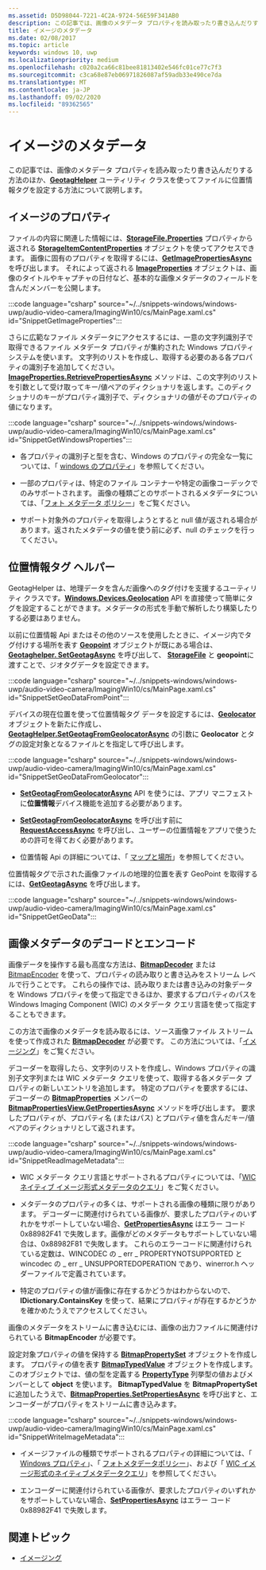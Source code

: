 ```yaml
---
ms.assetid: D5D98044-7221-4C2A-9724-56E59F341AB0
description: この記事では、画像のメタデータ プロパティを読み取ったり書き込んだりする方法のほか、GeotagHelper ユーティリティ クラスを使ってファイルに位置情報タグを設定する方法について説明します。
title: イメージのメタデータ
ms.date: 02/08/2017
ms.topic: article
keywords: windows 10, uwp
ms.localizationpriority: medium
ms.openlocfilehash: c020a2ca66c81bee81813402e546fc01ce77c7f3
ms.sourcegitcommit: c3ca68e87eb06971826087af59adb33e490ce7da
ms.translationtype: MT
ms.contentlocale: ja-JP
ms.lasthandoff: 09/02/2020
ms.locfileid: "89362565"
---
```

# <a name="image-metadata"></a>イメージのメタデータ



この記事では、画像のメタデータ プロパティを読み取ったり書き込んだりする方法のほか、[**GeotagHelper**](/uwp/api/Windows.Storage.FileProperties.GeotagHelper) ユーティリティ クラスを使ってファイルに位置情報タグを設定する方法について説明します。

## <a name="image-properties"></a>イメージのプロパティ

ファイルの内容に関連した情報には、[**StorageFile.Properties**](/uwp/api/windows.storage.storagefile.properties) プロパティから返される [**StorageItemContentProperties**](/uwp/api/Windows.Storage.FileProperties.StorageItemContentProperties) オブジェクトを使ってアクセスできます。 画像に固有のプロパティを取得するには、[**GetImagePropertiesAsync**](/uwp/api/windows.storage.fileproperties.storageitemcontentproperties.getimagepropertiesasync) を呼び出します。 それによって返される [**ImageProperties**](/uwp/api/Windows.Storage.FileProperties.ImageProperties) オブジェクトは、画像のタイトルやキャプチャの日付など、基本的な画像メタデータのフィールドを含んだメンバーを公開します。

:::code language="csharp" source="~/../snippets-windows/windows-uwp/audio-video-camera/ImagingWin10/cs/MainPage.xaml.cs" id="SnippetGetImageProperties":::

さらに広範なファイル メタデータにアクセスするには、一意の文字列識別子で取得できるファイル メタデータ プロパティが集約された Windows プロパティ システムを使います。 文字列のリストを作成し、取得する必要のある各プロパティの識別子を追加してください。 [**ImageProperties.RetrievePropertiesAsync**](/uwp/api/windows.storage.fileproperties.imageproperties.retrievepropertiesasync) メソッドは、この文字列のリストを引数として受け取ってキー/値ペアのディクショナリを返します。このディクショナリのキーがプロパティ識別子で、ディクショナリの値がそのプロパティの値になります。

:::code language="csharp" source="~/../snippets-windows/windows-uwp/audio-video-camera/ImagingWin10/cs/MainPage.xaml.cs" id="SnippetGetWindowsProperties":::

-   各プロパティの識別子と型を含む、Windows のプロパティの完全な一覧については、「 [windows のプロパティ](/windows/desktop/properties/props)」を参照してください。

-   一部のプロパティは、特定のファイル コンテナーや特定の画像コーデックでのみサポートされます。 画像の種類ごとのサポートされるメタデータについては、「[フォト メタデータ ポリシー](/windows/desktop/wic/photo-metadata-policies)」をご覧ください。

-   サポート対象外のプロパティを取得しようとすると null 値が返される場合があります。返されたメタデータの値を使う前に必ず、null のチェックを行ってください。

## <a name="geotag-helper"></a>位置情報タグ ヘルパー

GeotagHelper は、地理データを含んだ画像へのタグ付けを支援するユーティリティ クラスです。[**Windows.Devices.Geolocation**](/uwp/api/Windows.Devices.Geolocation) API を直接使って簡単にタグを設定することができます。メタデータの形式を手動で解析したり構築したりする必要はありません。

以前に位置情報 Api またはその他のソースを使用したときに、イメージ内でタグ付けする場所を表す [**Geopoint**](/uwp/api/Windows.Devices.Geolocation.Geopoint) オブジェクトが既にある場合は、 [**Geotaghelper. SetGeotagAsync**](/uwp/api/windows.storage.fileproperties.geotaghelper.setgeotagasync) を呼び出して、 [**StorageFile**](/uwp/api/Windows.Storage.StorageFile) と **geopoint**に渡すことで、ジオタグデータを設定できます。

:::code language="csharp" source="~/../snippets-windows/windows-uwp/audio-video-camera/ImagingWin10/cs/MainPage.xaml.cs" id="SnippetSetGeoDataFromPoint":::

デバイスの現在位置を使って位置情報タグ データを設定するには、[**Geolocator**](/uwp/api/Windows.Devices.Geolocation.Geolocator) オブジェクトを新たに作成し、[**GeotagHelper.SetGeotagFromGeolocatorAsync**](/uwp/api/windows.storage.fileproperties.geotaghelper.setgeotagfromgeolocatorasync) の引数に **Geolocator** とタグの設定対象となるファイルとを指定して呼び出します。

:::code language="csharp" source="~/../snippets-windows/windows-uwp/audio-video-camera/ImagingWin10/cs/MainPage.xaml.cs" id="SnippetSetGeoDataFromGeolocator":::

-   [**SetGeotagFromGeolocatorAsync**](/uwp/api/windows.storage.fileproperties.geotaghelper.setgeotagfromgeolocatorasync) API を使うには、アプリ マニフェストに**位置情報**デバイス機能を追加する必要があります。

-   [**SetGeotagFromGeolocatorAsync**](/uwp/api/windows.storage.fileproperties.geotaghelper.setgeotagfromgeolocatorasync) を呼び出す前に [**RequestAccessAsync**](/uwp/api/windows.devices.geolocation.geolocator.requestaccessasync) を呼び出し、ユーザーの位置情報をアプリで使うための許可を得ておく必要があります。

-   位置情報 Api の詳細については、「 [マップと場所](../maps-and-location/index.md)」を参照してください。

位置情報タグで示された画像ファイルの地理的位置を表す GeoPoint を取得するには、[**GetGeotagAsync**](/uwp/api/windows.storage.fileproperties.geotaghelper.getgeotagasync) を呼び出します。

:::code language="csharp" source="~/../snippets-windows/windows-uwp/audio-video-camera/ImagingWin10/cs/MainPage.xaml.cs" id="SnippetGetGeoData":::

## <a name="decode-and-encode-image-metadata"></a>画像メタデータのデコードとエンコード

画像データを操作する最も高度な方法は、[**BitmapDecoder**](/uwp/api/Windows.Graphics.Imaging.BitmapDecoder) または [BitmapEncoder](bitmapencoder-options-reference.md) を使って、プロパティの読み取りと書き込みをストリーム レベルで行うことです。 これらの操作では、読み取りまたは書き込みの対象データを Windows プロパティを使って指定できるほか、要求するプロパティのパスを Windows Imaging Component (WIC) のメタデータ クエリ言語を使って指定することもできます。

この方法で画像のメタデータを読み取るには、ソース画像ファイル ストリームを使って作成された [**BitmapDecoder**](/uwp/api/Windows.Graphics.Imaging.BitmapDecoder) が必要です。 この方法については、「[イメージング](imaging.md)」をご覧ください。

デコーダーを取得したら、文字列のリストを作成し、Windows プロパティの識別子文字列または WIC メタデータ クエリを使って、取得する各メタデータ プロパティの新しいエントリを追加します。 特定のプロパティを要求するには、デコーダーの [**BitmapProperties**](/uwp/api/Windows.Graphics.Imaging.BitmapProperties) メンバーの [**BitmapPropertiesView.GetPropertiesAsync**](/uwp/api/windows.graphics.imaging.bitmappropertiesview.getpropertiesasync) メソッドを呼び出します。 要求したプロパティが、プロパティ名 (またはパス) とプロパティ値を含んだキー/値ペアのディクショナリとして返されます。

:::code language="csharp" source="~/../snippets-windows/windows-uwp/audio-video-camera/ImagingWin10/cs/MainPage.xaml.cs" id="SnippetReadImageMetadata":::

-   WIC メタデータ クエリ言語とサポートされるプロパティについては、「[WIC ネイティブ イメージ形式メタデータのクエリ](/windows/desktop/wic/-wic-native-image-format-metadata-queries)」をご覧ください。

-   メタデータのプロパティの多くは、サポートされる画像の種類に限りがあります。 デコーダーに関連付けられている画像が、要求したプロパティのいずれかをサポートしていない場合、[**GetPropertiesAsync**](/uwp/api/windows.graphics.imaging.bitmappropertiesview.getpropertiesasync) はエラー コード 0x88982F41 で失敗します。画像がどのメタデータもサポートしていない場合は、0x88982F81 で失敗します。 これらのエラーコードに関連付けられている定数は、WINCODEC の \_ err \_ PROPERTYNOTSUPPORTED と wincodec の \_ err \_ UNSUPPORTEDOPERATION であり、winerror.h ヘッダーファイルで定義されています。
-   特定のプロパティの値が画像に存在するかどうかはわからないので、**IDictionary.ContainsKey** を使って、結果にプロパティが存在するかどうかを確かめたうえでアクセスしてください。

画像のメタデータをストリームに書き込むには、画像の出力ファイルに関連付けられている **BitmapEncoder** が必要です。

設定対象プロパティの値を保持する [**BitmapPropertySet**](/uwp/api/Windows.Graphics.Imaging.BitmapPropertySet) オブジェクトを作成します。 プロパティの値を表す [**BitmapTypedValue**](/uwp/api/Windows.Graphics.Imaging.BitmapTypedValue) オブジェクトを作成します。 このオブジェクトでは、値の型を定義する [**PropertyType**](/uwp/api/Windows.Foundation.PropertyType) 列挙型の値およびメンバーとして **object** を使います。 **BitmapTypedValue** を **BitmapPropertySet** に追加したうえで、[**BitmapProperties.SetPropertiesAsync**](/uwp/api/windows.graphics.imaging.bitmapproperties.setpropertiesasync) を呼び出すと、エンコーダーがプロパティをストリームに書き込みます。

:::code language="csharp" source="~/../snippets-windows/windows-uwp/audio-video-camera/ImagingWin10/cs/MainPage.xaml.cs" id="SnippetWriteImageMetadata":::

-   イメージファイルの種類でサポートされるプロパティの詳細については、「 [Windows プロパティ](/windows/desktop/properties/props)」、「 [フォトメタデータポリシー](/windows/desktop/wic/photo-metadata-policies)」、および「 [WIC イメージ形式のネイティブメタデータクエリ](/windows/desktop/wic/-wic-native-image-format-metadata-queries)」を参照してください。

-   エンコーダーに関連付けられている画像が、要求したプロパティのいずれかをサポートしていない場合、[**SetPropertiesAsync**](/uwp/api/windows.graphics.imaging.bitmapproperties.setpropertiesasync) はエラー コード 0x88982F41 で失敗します。

## <a name="related-topics"></a>関連トピック

* [イメージング](imaging.md)
 

 
